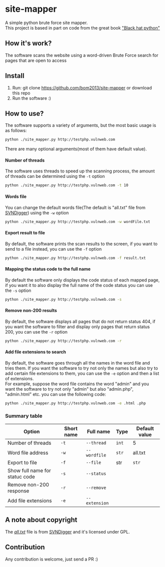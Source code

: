 # site-mapper
A simple python brute force site mapper.  
This project is based in part on code from the great book ["Black hat python"](https://www.amazon.com/Black-Hat-Python-Programming-Pentesters/dp/1593275900
 "Black hat python on Amazon")
## How it's work?
The software scans the website using a word-driven Brute Force search for pages that are open to access
## Install
1. Run: git clone https://github.com/bom2013/site-mapper or download this repo
2. Run the software :)
## How to use?
The software supports a variety of arguments, but the most basic usage is as follows:  
```sh
python ./site_mapper.py http://testphp.vulnweb.com
```
There are many optional arguments(most of them have default value).  
#### Number of threads
The software uses threads to speed up the scanning process, the amount of threads can be determined using the `-t` option
```sh
python ./site_mapper.py http://testphp.vulnweb.com -t 10
```
#### Words file
You can change the default words file(The default is "all.txt" file from [SVNDigger](https://www.netsparker.com/blog/web-security/svn-digger-better-lists-for-forced-browsing/ "SVN Digger wordlist")) using the `-w` option
```sh
python ./site_mapper.py http://testphp.vulnweb.com -w wordFile.txt
```
#### Export result to file
By default, the software prints the scan results to the screen, if you want to send to a file instead, you can use the `-f` option
```sh
python ./site_mapper.py http://testphp.vulnweb.com -f result.txt
```
#### Mapping the status code to the full name
By default the software only displays the code status of each mapped page, if you want it to also display the full name of the code status you can use the `-s` option
```sh
python ./site_mapper.py http://testphp.vulnweb.com -s
```
#### Remove non-200 results
By default, the software displays all pages that do not return status 404, if you want the software to filter and display only pages that return status 200, you can use the `-r` option
```sh
python ./site_mapper.py http://testphp.vulnweb.com -r
```
#### Add file extensions to search
By default, the software goes through all the names in the word file and tries them. If you want the software to try not only the names but also try to add certain file extensions to them, you can use the `-e` option and then a list of extensions.  
For example, suppose the word file contains the word "admin" and you want the software to try not only "admin" but also "admin.php", "admin.html" etc. you can use the following code:
```sh
python ./site_mapper.py http://testphp.vulnweb.com -e .html .php
```
### Summary table
Option | Short name | Full name | Type | Default value
--- | --- | --- | --- | --
Number of threads | `-t` | `--thread` | `int` | 5
Word file address | `-w` | `--wordfile` | `str` | all.txt
Export to file | `-f` | `--file` | str | `str` | 
Show full name for statuc code | `-s` | `--status` | | 
Remove non-200 response | `-r` | `--remove` | | |
Add file extensions | `-e` | `--extension` | | |
## A note about copyright
The *[all.txt](https://github.com/bom2013/site-mapper/blob/main/all.txt "all.txt")* file is from [SVNDigger](https://www.netsparker.com/blog/web-security/svn-digger-better-lists-for-forced-browsing/ "SVN Digger wordlist") and it's licensed under GPL. 
## Contribution
Any contribution is welcome, just send a PR :)
